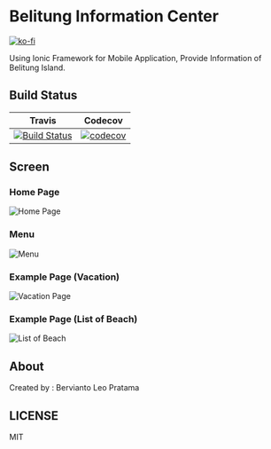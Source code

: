 # Belitung Information Center

[![ko-fi](https://www.ko-fi.com/img/githubbutton_sm.svg)](https://ko-fi.com/I2I2YXS8)

Using Ionic Framework for Mobile Application, Provide Information of Belitung Island.

## Build Status

| Travis | Codecov |
|:------:|:-------:|
| [![Build Status](https://travis-ci.com/bervProject/belitung-information-center.svg?branch=master)](https://travis-ci.com/bervProject/belitung-information-center) | [![codecov](https://codecov.io/gh/bervProject/belitung-information-center/branch/master/graph/badge.svg)](https://codecov.io/gh/bervProject/belitung-information-center) |

## Screen

### Home Page

![Home Page](screenshot/home.png)

### Menu

![Menu](screenshot/home2.png)

### Example Page (Vacation)

![Vacation Page](screenshot/vacation.png)

### Example Page (List of Beach)

![List of Beach](screenshot/beach.png)

## About

Created by : Bervianto Leo Pratama

## LICENSE

MIT
